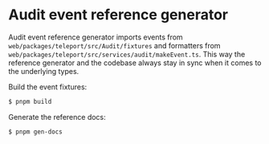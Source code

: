# Audit event reference generator

Audit event reference generator imports events from `web/packages/teleport/src/Audit/fixtures` and
formatters from `web/packages/teleport/src/services/audit/makeEvent.ts`. This way the reference
generator and the codebase always stay in sync when it comes to the underlying types.

Build the event fixtures:

```bash
$ pnpm build
```

Generate the reference docs:

```bash
$ pnpm gen-docs
```
